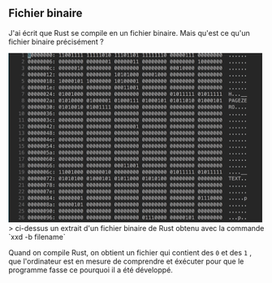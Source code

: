 ## Fichier binaire

J'ai écrit que Rust se compile en un fichier binaire. Mais qu'est ce qu'un fichier binaire précisément ?

<img width="500" src="images/binary-file.png" />
> ci-dessus un extrait d'un fichier binaire de Rust obtenu avec la commande `xxd -b filename`

Quand on compile Rust, on obtient un fichier qui contient des `0` et des `1` , que l'ordinateur est en mesure de comprendre et éxécuter pour que le programme fasse ce pourquoi il a été développé.
